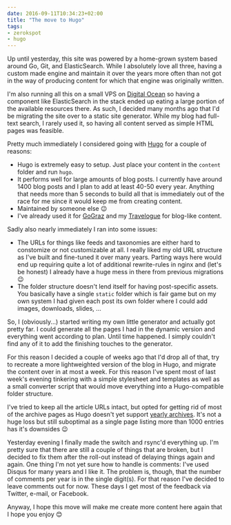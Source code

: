 ```yaml
---
date: 2016-09-11T10:34:23+02:00
title: "The move to Hugo"
tags:
- zerokspot
- hugo
---
```


Up until yesterday, this site was powered by a home-grown system based around
Go, Git, and ElasticSearch. While I absolutely love all three, having a custom
made engine and maintain it over the years more often than not got in the way of
producing content for which that engine was originally written.

I'm also running all this on a small VPS on [Digital Ocean][] so having a
component like ElasticSearch in the stack ended up eating a large portion of the
available resources there. As such, I decided many months ago that I'd be
migrating the site over to a static site generator. While my blog had full-text
search, I rarely used it, so having all content served as simple HTML pages was
feasible.

Pretty much immediately I considered going with [Hugo][] for a couple of
reasons:

- Hugo is extremely easy to setup. Just place your content in the `content`
  folder and run `hugo`.
- It performs well for large amounts of blog posts. I currently have around 1400
  blog posts and I plan to add at least 40-50 every year. Anything that needs
  more than 5 seconds to build all that is immediately out of the race for me
  since it would keep me from creating content.
- Maintained by someone else 😉
- I've already used it for [GoGraz](https://gograz.org) and my
  [Travelogue](https://travelogue.h10n.me) for blog-like content.

Sadly also nearly immediately I ran into some issues:

- The URLs for things like feeds and taxonomies are either hard to constomize or
  not customizable at all. I really liked my old URL structure as I've built and
  fine-tuned it over many years. Parting ways here would end up requiring quite
  a lot of additional rewrite-rules in nginx and (let's be honest) I already
  have a huge mess in there from previous migrations 😉
- The folder structure doesn't lend itself for having post-specific assets. You
  basically have a single `static` folder which is fair game but on my own
  system I had given each post its own folder where I could add images,
  downloads, slides, ...

So, I (obviously...) started writing my own little generator and actually got
pretty far. I could generate all the pages I had in the dynamic version and
everything went according to plan. Until time happened. I simply couldn't find
any of it to add the finishing touches to the generator.

For this reason I decided a couple of weeks ago that I'd drop all of that, try
to recreate a more lightweighted version of the blog in Hugo, and migrate the
content over in at most a week. For this reason I've spent most of last week's
evening tinkering with a simple stylesheet and templates as well as a small
converter script that would move everything into a Hugo-compatible folder
structure.

I've tried to keep all the article URLs intact, but opted for getting rid of
most of the archive pages as Hugo doesn't yet support
[yearly archives][]. It's not a huge loss but still suboptimal as a single page
listing more than 1000 entries has it's downsides 😉

Yesterday evening I finally made the switch and rsync'd everything up. I'm
pretty sure that there are still a couple of things that are broken, but I
decided to fix them after the roll-out instead of delaying things again and
again. One thing I'm not yet sure how to handle is comments: I've used Disqus
for many years and I like it. The problem is, though, that the number of
comments per year is in the single digit(s). For that reason I've decided to
leave comments out for now. These days I get most of the feedback via Twitter,
e-mail, or Facebook.

Anyway, I hope this move will make me create more content here again that I hope
you enjoy 😊

[yearly archives]: https://github.com/spf13/hugo/issues/448
[digital ocean]: https://www.digitalocean.com/
[hugo]: http://gohugo.io/

